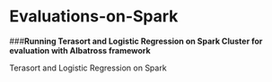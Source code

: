 # Evaluations-on-Spark
###<b>Running Terasort and Logistic Regression on Spark Cluster for evaluation with Albatross framework</b>

Terasort and Logistic Regression on Spark
